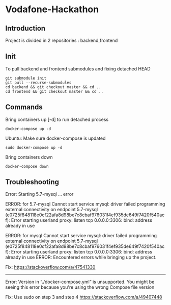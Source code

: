 # Vodafone-Hackathon

## Introduction
Project is divided in 2 repositories : backend,frontend

## Init
To pull backend and frontend submodules and fixing detached HEAD
```shell
git submodule init
git pull --recurse-submodules
cd backend && git checkout master && cd ..
cd frontend && git checkout master && cd ..
```

## Commands
Bring containers up  [-d] to run detached process
```shell
docker-compose up -d
```
Ubuntu: Make sure docker-compose is updated
```shell
sudo docker-compose up -d
```


Bring containers down
```shell
docker-compose down
```

## Troubleshooting
Error:
Starting 5.7-mysql ... error

ERROR: for 5.7-mysql  Cannot start service mysql: driver failed programming external connectivity on endpoint 5.7-mysql (e0725f848118e0cf22afa8d98be7c8cbaf976031f4ef935de649f7420f540acf): Error starting userland proxy: listen tcp 0.0.0.0:3306: bind: address already in use

ERROR: for mysql  Cannot start service mysql: driver failed programming external connectivity on endpoint 5.7-mysql (e0725f848118e0cf22afa8d98be7c8cbaf976031f4ef935de649f7420f540acf): Error starting userland proxy: listen tcp 0.0.0.0:3306: bind: address already in use
ERROR: Encountered errors while bringing up the project.

Fix:
https://stackoverflow.com/a/47541330

------
Error:
Version in “./docker-compose.yml” is unsupported. You might be seeing this error because you're using the wrong Compose file version

Fix:
Use sudo on step 3 and step 4
https://stackoverflow.com/a/49407448
